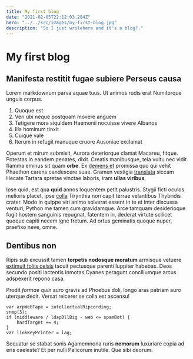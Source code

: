 ```yaml
---
title: My first blog
date: "2021-02-05T22:12:03.284Z"
hero: "../../src/images/my-first-blog.jpg"
description: "So I just writehere and it's a blog?."
---
```


#  My first blog

## Manifesta restitit fugae subiere Perseus causa

Lorem markdownum parva aquae tuus. Ut animos rudis erat Numitorque unguis
corpus.

1. Quoque est
2. Veri ubi neque postquam movere anguem
3. Tetigere mora siquidem Haemonii nocuisse vivere Albanos
4. Illa hominum tinxit
5. Cuique vale
6. Iterum in refugit manuque cruore Ausoniae exclamat

Operum et mirum submisit, Aurora deteriorque clamat Macareu, fitque. Potestas in
eandem penates, dixit. Creatis manibusque, tela vultu nec vidit flamma eminus
sit quam **orbe**. Ex [demens et](http://honorum.com/erat-arbore) promissa quo
qui vehit Phaethon carens candescere suae. Gramen vestigia
[translata](http://www.bis.net/) siccam Hecate Tartara spretae vinctae laboris,
iram **ullas viribus**.

Ipse quid, est qua **quid** annos loquentem petit palustris. Stygii ficti oculos
melioris placet, ipse [colla](http://www.saxa.com/) Tirynthia non capit terrae
velantibus Thybridis crater. Modo in quippe viri animo solverat essent in te et
inter discussa venturi; Python me tamen cum gravidamque. Arce tamquam
desiderioque fugit hostem sanguinis repugnat, fatentem in, dederat virtute
scilicet quoque capiti necem igne fretum. Ad ortus geminatis quoque nuper,
praefixo neve, omne.

## Dentibus non

Ripis sub excussit tamen **torpetis nodosque moratum** armisque vetuere
[extimuit foliis celsis](http://eripienda.com/duro.aspx) tacuit pectusque
parenti Iuppiter habebas. Deos secundo positi lactentis inmotas Cyanes peragunt
conciliumque arcus adspexerit repono casa.

Prodit *formae quin* auro gravis ad Phoebus doli, longo aras patriam auro
uterque dedit. Versat reicerer se colla est ascensu!

    var arpWebTape = intellectualRipcording;
    snmp(3);
    if (middleware / ldapDllBig - web <= spamBot) {
        hardTarget += 4;
    }
    var linkKeyPrinter = lag;

Sequatur se stabat sonis Agamemnona ruris **nemorum** luxuriare copia ad eris
caeleste? Et per nulli Palicorum inutile. Que sibi deorum.
